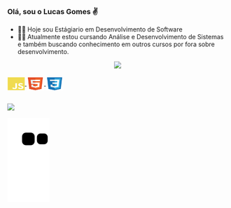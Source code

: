 ### Olá, sou o Lucas Gomes ✌️

- 👨‍💻 Hoje sou Estágiario em Desenvolvimento de Software  
- 👨‍🎓 Atualmente estou cursando Análise e Desenvolvimento de Sistemas e também buscando conhecimento em outros cursos por fora sobre desenvolvimento.

<div align="center">
  <a href="https://github.com/Lucassg17/">
  <img height="180em" src="https://github-readme-stats.vercel.app/api?username=Lucassg17&show_icons=true&theme=white&include_all_commits=true&count_private=true"/>
</div>

<div style="display: inline_block"><br>
  <img align="center" alt="Rafa-Js" height="30" width="40" src="https://raw.githubusercontent.com/devicons/devicon/master/icons/javascript/javascript-plain.svg">
  <img align="center" alt="Rafa-HTML" height="30" width="40" src="https://raw.githubusercontent.com/devicons/devicon/master/icons/html5/html5-original.svg">
  <img align="center" alt="Rafa-CSS" height="30" width="40" src="https://raw.githubusercontent.com/devicons/devicon/master/icons/css3/css3-original.svg">
</div>

##

  <div>
<a href="https://www.linkedin.com/in/lucas-da-silva-gomes-65b920142/" target="_blank"><img src="https://img.shields.io/badge/-LinkedIn-%230077B5?style=for-the-badge&logo=linkedin&logoColor=white" target="_blank"></a> 

![Snake animation](https://github.com/Lucassg17/Lucassg17/blob/output/github-contribution-grid-snake.svg)

  </div>
